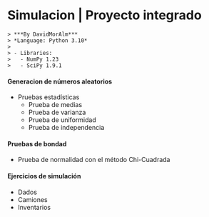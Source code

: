 
# Simulacion | Proyecto integrado

>
    > ***By DavidMorAlm***
    > *Language: Python 3.10*
    >
    > - Libraries:
    >   - NumPy 1.23
    >   - SciPy 1.9.1

#### Generacion de números aleatorios
* Pruebas estadísticas
    * Prueba de medias
    * Prueba de varianza
    * Prueba de uniformidad
    * Prueba de independencia

#### Pruebas de bondad
* Prueba de normalidad con el método Chi-Cuadrada

#### Ejercicios de simulación
* Dados
* Camiones
* Inventarios